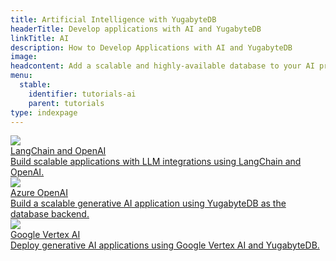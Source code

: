 ```yaml
---
title: Artificial Intelligence with YugabyteDB
headerTitle: Develop applications with AI and YugabyteDB
linkTitle: AI
description: How to Develop Applications with AI and YugabyteDB
image:
headcontent: Add a scalable and highly-available database to your AI projects
menu:
  stable:
    identifier: tutorials-ai
    parent: tutorials
type: indexpage
---
```


<div class="row">
  <div class="col-12 col-md-6 col-lg-12 col-xl-6">
    <a class="section-link icon-offset" href="ai-langchain-openai">
      <div class="head">
        <img class="icon" src="/images/tutorials/ai/icons/langchain-icon.svg" aria-hidden="true" />
        <div class="title">LangChain and OpenAI</div>
      </div>
      <div class="body">
        Build scalable applications with LLM integrations using LangChain and OpenAI.
      </div>
    </a>
  </div>
  <div class="col-12 col-md-6 col-lg-12 col-xl-6">
    <a class="section-link icon-offset" href="../azure/azure-openai/">
      <div class="head">
        <img class="icon" src="/images/tutorials/azure/icons/OpenAI-Icon.svg" aria-hidden="true" />
        <div class="title">Azure OpenAI</div>
      </div>
      <div class="body">
        Build a scalable generative AI application using YugabyteDB as the database backend.
      </div>
    </a>
  </div>
  <div class="col-12 col-md-6 col-lg-12 col-xl-6">
    <a class="section-link icon-offset" href="../google/google-vertex-ai/">
      <div class="head">
        <img
          class="icon"
          src="/images/tutorials/google/icons/Google-Vertex-AI-Icon.svg"
          aria-hidden="true"
        />
        <div class="title">Google Vertex AI</div>
      </div>
      <div class="body">
        Deploy generative AI applications using Google Vertex AI and YugabyteDB.
      </div>
    </a>
  </div>
</div>
